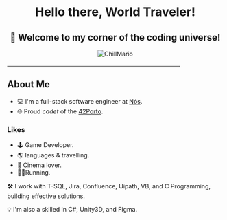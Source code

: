 <div align="center">
  <h1><b>Hello there, World Traveler!</b></h1> 
  <h2><b>🚀 Welcome to my corner of the coding universe!</b></h2>
</div>

<p align="center">
  <img src="https://github.com/SopadeGalinha/SopadeGalinha/assets/75684404/23754dd9-acba-44f5-a80e-3274e59e3b6d" alt="ChillMario"/>
</p>

<hr style="width: 80%; margin-top: 20px; margin-bottom: 20px; border-color: #ccc;">

## About Me

- 💻 I'm a full-stack software engineer at [Nós](https://www.linkedin.com/company/nos-sgps/).
- 🌐 Proud _cadet_ of the [42Porto](https://www.42porto.com/).

### Likes
- 🕹️ Game Developer.
- 🌎 languages & travelling.
- 🎥 Cinema lover.
- 🏃🏻Running.
  
  
🛠️ I work with T-SQL, Jira, Confluence, Uipath, VB, and C Programming, building effective solutions.

💡 I'm also a skilled in C#, Unity3D, and Figma.


